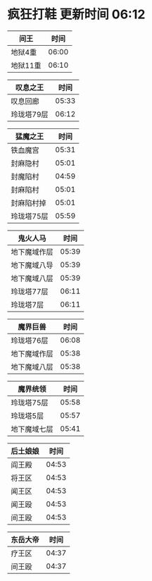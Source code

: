 # 疯狂打鞋 更新时间 06:12

| 间王   | 时间    |
|--------|-------|
| 地狱4重 | 06:00 |
| 地狱11重 | 06:10 |

| 叹息之王   | 时间    |
|--------|-------|
| 叹息回廊 | 05:33 |
| 玲珑塔79层 | 06:12 |

| 猛魔之王   | 时间    |
|--------|-------|
| 铁血魔宫 | 05:31 |
| 封麻隐村 | 05:01 |
| 封魔陷村 | 04:59 |
| 封麻陷村 | 05:01 |
| 封麻陷村掉 | 05:01 |
| 玲珑塔75层 | 05:59 |

| 鬼火人马   | 时间    |
|--------|-------|
| 地下魔域作层 | 05:39 |
| 地下魔域八导 | 05:39 |
| 地下魔域八层 | 05:39 |
| 玲珑塔77层 | 06:11 |
| 玲珑塔7层 | 06:11 |

| 魔界巨兽   | 时间    |
|--------|-------|
| 玲珑塔76层 | 06:08 |
| 地下魔域作层 | 05:38 |
| 地下魔域八层 | 05:38 |

| 魔界统领   | 时间    |
|--------|-------|
| 玲珑塔75层 | 05:58 |
| 玲珑塔5层 | 05:57 |
| 地下魔域七层 | 05:41 |

| 后土娘娘   | 时间    |
|--------|-------|
| 阎王殿 | 04:53 |
| 将王区 | 04:53 |
| 闻王区 | 04:53 |
| 闻王殴 | 04:53 |
| 间王殴 | 04:53 |

| 东岳大帝   | 时间    |
|--------|-------|
| 疗王区 | 04:37 |
| 间王殴 | 04:37 |
